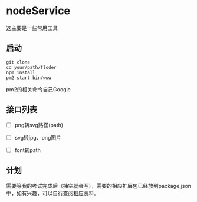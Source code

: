 # nodeService

这主要是一些常用工具

## 启动
```
git clone
cd your/path/floder
npm install
pm2 start bin/www
```

pm2的相关命令自己Google

## 接口列表
- [ ] png转svg路径(path)
- [ ] svg转jpg、png图片
- [ ] font转path


## 计划

需要等我的考试完成后（抽空就会写），需要的相应扩展包已经放到package.json中，如有兴趣，可以自行查阅相应资料。
